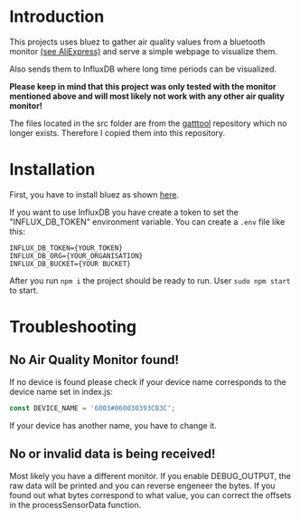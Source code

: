 # Introduction

This projects uses bluez to gather air quality values from a bluetooth monitor [(see AliExpress)](https://www.aliexpress.com/item/1005001816855462.html) and serve a simple webpage to visualize them.

Also sends them to InfluxDB where long time periods can be visualized.

**Please keep in mind that this project was only tested with the monitor mentioned above and will most likely not work with any other air quality monitor!**

The files located in the src folder are from the [gatttool](https://github.com/limal/gatttool) repository which no longer exists. Therefore I copied them into this repository.

# Installation

First, you have to install bluez as shown [here](https://www.instructables.com/Control-Bluetooth-LE-Devices-From-A-Raspberry-Pi/).

If you want to use InfluxDB you have create a token to set the "INFLUX_DB_TOKEN" environment variable.
You can create a `.env` file like this:

```
INFLUX_DB_TOKEN={YOUR_TOKEN}
INFLUX_DB_ORG={YOUR_ORGANISATION}
INFLUX_DB_BUCKET={YOUR BUCKET}
```

After you run `npm i` the project should be ready to run. User `sudo npm start` to start.

# Troubleshooting

## No Air Quality Monitor found!

If no device is found please check if your device name corresponds to the device name set in index.js:

```js
const DEVICE_NAME = '6003#060030393CB3C';
```

If your device has another name, you have to change it.

## No or invalid data is being received!

Most likely you have a different monitor. If you enable DEBUG_OUTPUT, the raw data will be printed and you can reverse engeneer the bytes. If you found out what bytes correspond to what value, you can correct the offsets in the processSensorData function.
